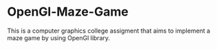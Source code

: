 # OpenGl-Maze-Game
This is a computer graphics college assigment that aims to implement a maze game by using OpenGl library.
